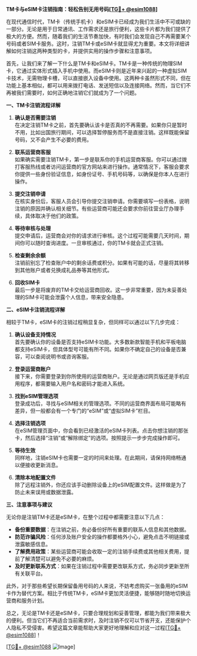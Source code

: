 **TM卡与eSIM卡注销指南：轻松告别无用号码[[TG💪+ @esim1088](https://t.me/s/esim1088)]**

在现代通信时代，TM卡（传统手机卡）和eSIM卡已经成为我们生活中不可或缺的一部分。无论是用于日常通讯、工作需求还是旅行便利，这些卡片都为我们提供了极大的方便。然而，随着我们的生活节奏加快，有时我们会发现自己不再需要某个号码或者SIM卡服务。这时，注销TM卡或eSIM卡就显得尤为重要。本文将详细讲解如何注销这两种类型的卡，并提供实用的操作步骤和注意事项。

首先，让我们来了解一下什么是TM卡和eSIM卡。TM卡是一种传统的物理SIM卡，它通过实体形式插入手机中使用。而eSIM卡则是近年来兴起的一种虚拟SIM卡技术，无需物理卡槽，可以直接嵌入设备中使用。这两种卡虽然形式不同，但在功能上基本相似，都可以用来拨打电话、发送短信以及连接网络。然而，当它们不再被我们需要时，如何正确地注销它们就成为了一个问题。

**一、TM卡注销流程详解**

1. **确认是否需要注销**  
   在决定注销TM卡之前，首先要确认该卡是否真的不再需要。如果你只是暂时不用，比如出国旅行期间，可以选择暂停服务而不是直接注销。这样既能保留号码，又不会产生不必要的费用。

2. **联系运营商客服**  
   如果确实需要注销TM卡，第一步是联系你的手机运营商客服。你可以通过拨打客服热线或者访问运营商的官方网站来进行操作。通常情况下，客服会要求你提供一些身份验证信息，如身份证号、手机号码等，以确保是你本人在进行操作。

3. **提交注销申请**  
   在核实身份后，客服人员会引导你提交注销申请。你需要填写一份表格，说明注销的原因并确认相关细节。有些运营商可能还会要求你前往营业厅办理手续，具体取决于他们的政策。

4. **等待审核与处理**  
   提交申请后，运营商会对你的请求进行审核。这个过程可能需要几天时间，期间你可以随时查询进度。一旦审核通过，你的TM卡就会正式注销。

5. **检查剩余余额**  
   注销前别忘了检查账户中的剩余话费或积分。如果有可能的话，尽量将其转移到其他账户或者兑换成礼品券等其他形式。

6. **回收SIM卡**  
   最后一步是将废弃的TM卡交给运营商回收。这一步非常重要，因为未妥善处理的SIM卡可能会泄露个人信息，带来安全隐患。

**二、eSIM卡注销流程详解**

相较于TM卡，eSIM卡的注销过程稍显复杂，但同样可以通过以下几步完成：

1. **确认设备支持情况**  
   首先要确认你的设备是否支持eSIM卡功能。大多数新款智能手机和平板电脑都支持eSIM卡，但具体型号可能有所不同。如果你不确定自己的设备是否兼容，可以查阅说明书或咨询客服。

2. **登录运营商账户**  
   接下来，你需要登录到你所使用的运营商账户。无论是通过网页版还是手机应用程序，都需要输入用户名和密码才能进入系统。

3. **找到eSIM管理选项**  
   登录成功后，寻找与eSIM相关的管理选项。不同的运营商界面布局可能略有差异，但一般都会有一个专门的“eSIM”或“虚拟SIM卡”栏目。

4. **选择注销选项**  
   在eSIM管理页面中，你会看到已经激活的eSIM卡列表。点击你想注销的那张卡，然后选择“注销”或“解除绑定”的选项。按照提示一步步完成操作即可。

5. **等待生效**  
   同样地，注销eSIM卡也需要一定的时间来处理。在此期间，请保持网络畅通以便接收更新消息。

6. **清除本地配置文件**  
   除了远程注销外，你还应该手动删除设备上的eSIM配置文件。这样做是为了防止未来误用或数据泄露。

**三、注意事项与建议**

无论你是注销TM卡还是eSIM卡，在整个过程中都需要注意以下几点：

- **备份重要数据**：在注销之前，务必备份好所有重要的联系人信息和其他数据。
- **防范诈骗风险**：任何涉及账户安全的操作都要格外小心，避免点击不明链接或泄露敏感信息。
- **了解费用政策**：某些运营商可能会收取一定的注销手续费或其他相关费用，提前了解清楚可以避免不必要的麻烦。
- **及时更新联系方式**：如果在注销过程中需要更改联系方式，务必同步更新至所有关联平台。

此外，对于那些希望长期保留备用号码的人来说，不妨考虑购买一张备用的eSIM卡作为替代方案。相比于传统TM卡，eSIM卡更加灵活便捷，能够随时随地切换运营商和服务计划。

总之，无论是TM卡还是eSIM卡，只要合理规划和妥善管理，都能为我们带来极大的便利。但当它们不再适合当前需求时，及时注销不仅可以节省开支，还能保护个人隐私不受侵害。希望这篇文章能帮助大家更好地理解和应对这一过程[[TG💪+ @esim1088](https://t.me/s/esim1088)]！

[[TG💪+ @esim1088](https://t.me/s/esim1088) ![Image](https://i.postimg.cc/4NQfJmqS/Snipaste-2025-05-13-00-14-12.png)]